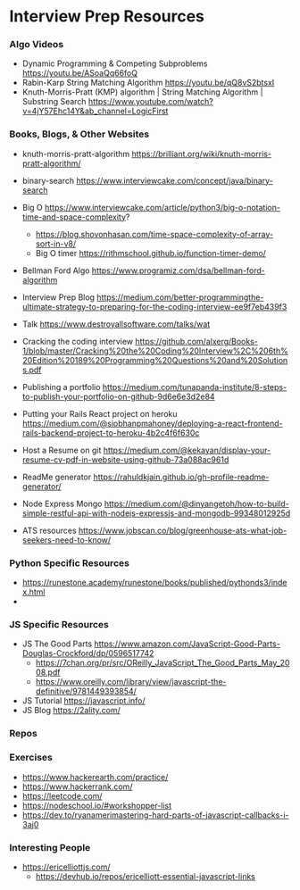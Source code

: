 # Interview Prep Resources

### Algo Videos
- Dynamic Programming & Competing Subproblems https://youtu.be/ASoaQq66foQ
- Rabin-Karp String Matching Algorithm https://youtu.be/qQ8vS2btsxI
- Knuth-Morris-Pratt (KMP) algorithm | String Matching Algorithm | Substring Search https://www.youtube.com/watch?v=4jY57Ehc14Y&ab_channel=LogicFirst




### Books, Blogs, & Other Websites
- knuth-morris-pratt-algorithm https://brilliant.org/wiki/knuth-morris-pratt-algorithm/
- binary-search https://www.interviewcake.com/concept/java/binary-search
- Big O https://www.interviewcake.com/article/python3/big-o-notation-time-and-space-complexity?
    - https://blog.shovonhasan.com/time-space-complexity-of-array-sort-in-v8/
    - Big O timer https://rithmschool.github.io/function-timer-demo/
- Bellman Ford Algo https://www.programiz.com/dsa/bellman-ford-algorithm
- Interview Prep Blog https://medium.com/better-programmingthe-ultimate-strategy-to-preparing-for-the-coding-interview-ee9f7eb439f3

- Talk https://www.destroyallsoftware.com/talks/wat
- Cracking the coding interview https://github.com/alxerg/Books-1/blob/master/Cracking%20the%20Coding%20Interview%2C%206th%20Edition%20189%20Programming%20Questions%20and%20Solutions.pdf
- Publishing a portfolio https://medium.com/tunapanda-institute/8-steps-to-publish-your-portfolio-on-github-9d6e6e3d2e84
- Putting your Rails React project on heroku https://medium.com/@siobhanpmahoney/deploying-a-react-frontend-rails-backend-project-to-heroku-4b2c4f6f630c
- Host a Resume on git https://medium.com/@kekayan/display-your-resume-cv-pdf-in-website-using-github-73a088ac961d
- ReadMe generator https://rahuldkjain.github.io/gh-profile-readme-generator/
- Node Express Mongo https://medium.com/@dinyangetoh/how-to-build-simple-restful-api-with-nodejs-expressjs-and-mongodb-99348012925d
- ATS resources  https://www.jobscan.co/blog/greenhouse-ats-what-job-seekers-need-to-know/

### Python Specific Resources
- https://runestone.academy/runestone/books/published/pythonds3/index.html
- 

### JS Specific Resources
- JS The Good Parts https://www.amazon.com/JavaScript-Good-Parts-Douglas-Crockford/dp/0596517742
    - https://7chan.org/pr/src/OReilly_JavaScript_The_Good_Parts_May_2008.pdf
    - https://www.oreilly.com/library/view/javascript-the-definitive/9781449393854/
- JS Tutorial https://javascript.info/
- JS Blog https://2ality.com/

### Repos

### Exercises
- https://www.hackerearth.com/practice/
- https://www.hackerrank.com/
- https://leetcode.com/
- https://nodeschool.io/#workshopper-list
- https://dev.to/ryanamerimastering-hard-parts-of-javascript-callbacks-i-3aj0

 ### Interesting People
- https://ericelliottjs.com/
    - https://devhub.io/repos/ericelliott-essential-javascript-links